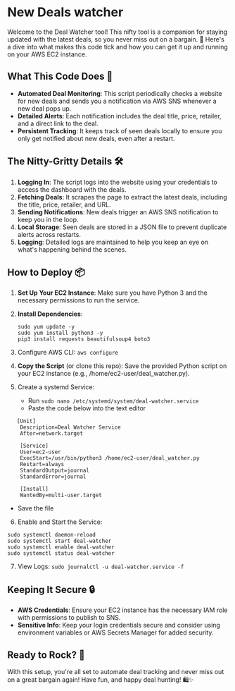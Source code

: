 # New Deals watcher

Welcome to the Deal Watcher tool! This nifty tool is a companion for staying updated with the latest deals, so you never miss out on a bargain. 💸 Here's a dive into what makes this code tick and how you can get it up and running on your AWS EC2 instance.

## What This Code Does 🎯

- **Automated Deal Monitoring**: This script periodically checks a website for new deals and sends you a notification via AWS SNS whenever a new deal pops up.
- **Detailed Alerts**: Each notification includes the deal title, price, retailer, and a direct link to the deal. 
- **Persistent Tracking**: It keeps track of seen deals locally to ensure you only get notified about new deals, even after a restart.

## The Nitty-Gritty Details 🛠️

1. **Logging In**: The script logs into the website using your credentials to access the dashboard with the deals.
2. **Fetching Deals**: It scrapes the page to extract the latest deals, including the title, price, retailer, and URL.
3. **Sending Notifications**: New deals trigger an AWS SNS notification to keep you in the loop.
4. **Local Storage**: Seen deals are stored in a JSON file to prevent duplicate alerts across restarts.
5. **Logging**: Detailed logs are maintained to help you keep an eye on what's happening behind the scenes.

## How to Deploy 📦

1. **Set Up Your EC2 Instance**: Make sure you have Python 3 and the necessary permissions to run the service.
2. **Install Dependencies**:
   ```
   sudo yum update -y
   sudo yum install python3 -y
   pip3 install requests beautifulsoup4 boto3
   ```

3. Configure AWS CLI:
    ```aws configure```

4. **Copy the Script** (or clone this repo): Save the provided Python script on your EC2 instance (e.g., /home/ec2-user/deal_watcher.py).

5. Create a systemd Service:
   * Run `sudo nano /etc/systemd/system/deal-watcher.service`
   * Paste the code below into the text editor
```
   [Unit]
    Description=Deal Watcher Service
    After=network.target
    
    [Service]
    User=ec2-user
    ExecStart=/usr/bin/python3 /home/ec2-user/deal_watcher.py
    Restart=always
    StandardOutput=journal
    StandardError=journal
    
    [Install]
    WantedBy=multi-user.target
```
  * Save the file

6. Enable and Start the Service:
```
sudo systemctl daemon-reload
sudo systemctl start deal-watcher
sudo systemctl enable deal-watcher
sudo systemctl status deal-watcher
```

7. View Logs:
   `sudo journalctl -u deal-watcher.service -f`

## Keeping It Secure 🔒
* **AWS Credentials**: Ensure your EC2 instance has the necessary IAM role with permissions to publish to SNS.
* **Sensitive Info**: Keep your login credentials secure and consider using environment variables or AWS Secrets Manager for added security.

## Ready to Rock? 🤘
With this setup, you're all set to automate deal tracking and never miss out on a great bargain again! Have fun, and happy deal hunting! 🛍️✨

